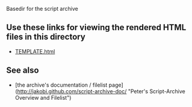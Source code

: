 Basedir for the script archive

Use these links for viewing the rendered HTML files in this directory
---------------------------------------------------------------------

* [TEMPLATE.html](TEMPLATE.html)



See also
--------

* [the archive's documentation / filelist page]
  (http://jakobi.github.com/script-archive-doc/
  "Peter's Script-Archive Overview and Filelist")

